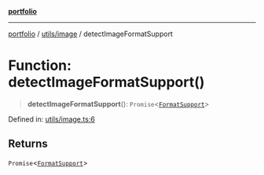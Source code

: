 [**portfolio**](../../../README.md)

***

[portfolio](../../../modules.md) / [utils/image](../README.md) / detectImageFormatSupport

# Function: detectImageFormatSupport()

> **detectImageFormatSupport**(): `Promise`\<[`FormatSupport`](../interfaces/FormatSupport.md)\>

Defined in: [utils/image.ts:6](https://github.com/tnorlund/Portfolio/blob/74d7ee6d27d7124b2fe10464bcc53775b68441cf/portfolio/utils/image.ts#L6)

## Returns

`Promise`\<[`FormatSupport`](../interfaces/FormatSupport.md)\>

